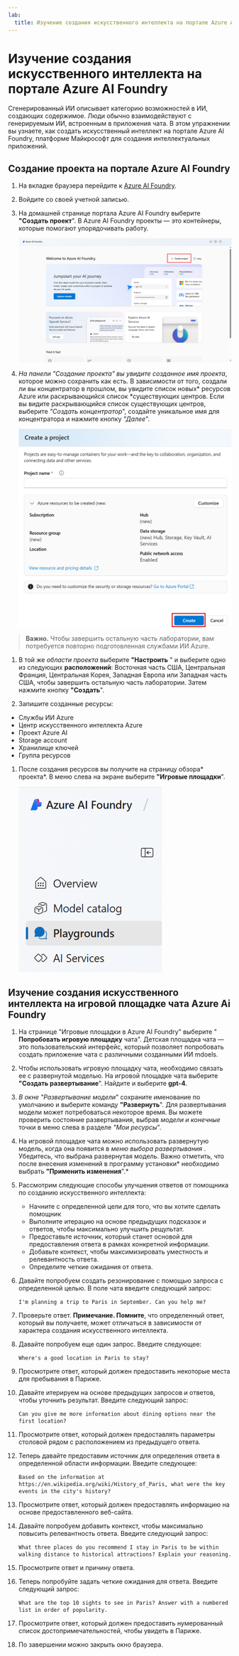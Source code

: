 ```yaml
---
lab:
  title: Изучение создания искусственного интеллекта на портале Azure AI Foundry
---
```


# Изучение создания искусственного интеллекта на портале Azure AI Foundry

Сгенерированный ИИ описывает категорию возможностей в ИИ, создающих содержимое. Люди обычно взаимодействуют с генерируемым ИИ, встроенным в приложения чата. В этом упражнении вы узнаете, как создать искусственный интеллект на портале Azure AI Foundry, платформе Майкрософт для создания интеллектуальных приложений. 

## Создание проекта на портале Azure AI Foundry

1. На вкладке браузера перейдите к [Azure AI Foundry](https://ai.azure.com?azure-portal=true).

1. Войдите со своей учетной записью. 

1. На домашней странице портала Azure AI Foundry выберите **"Создать проект**". В Azure AI Foundry проекты — это контейнеры, которые помогают упорядочивать работу.  

    ![Снимок экрана: домашняя страница Azure AI Foundry с выбранным проектом.](./media/azure-ai-foundry-home-page.png)

1. *На панели "Создание проекта" вы увидите созданное имя проекта*, которое можно сохранить как есть. В зависимости от того, создали ли вы концентратор в прошлом, вы увидите список новых* ресурсов Azure или раскрывающийся список *существующих центров. Если вы видите раскрывающийся список существующих центров, выберите *"Создать концентратор*", создайте уникальное имя для концентратора и нажмите кнопку *"Далее*".  
 
    ![Снимок экрана: создание области проекта с автоматически созданными именами для концентратора и проекта.](./media/azure-ai-foundry-create-project.png)

> **Важно.** Чтобы завершить остальную часть лаборатории, вам потребуется повторно подготовленная службами ИИ Azure.

1. В той же *области проекта* выберите **"Настроить** " и выберите одно из следующих **расположений**: Восточная часть США, Центральная Франция, Центральная Корея, Западная Европа или Западная часть США, чтобы завершить остальную часть лаборатории. Затем нажмите кнопку **"Создать**". 

1. Запишите созданные ресурсы: 
- Службы ИИ Azure
- Центр искусственного интеллекта Azure
- Проект Azure AI
- Storage account
- Хранилище ключей
- Группа ресурсов  
 
1. После создания ресурсов вы получите на страницу обзора* проекта*. В меню слева на экране выберите **"Игровые площадки**".
 
    ![Снимок экрана: меню слева на экране проекта с выбранными службами ИИ.](./media/azure-ai-foundry-playgrounds.png)  

## Изучение создания искусственного интеллекта на игровой площадке чата Azure Ai Foundry

1. На странице "Игровые площадки в Azure AI Foundry" выберите " **Попробовать игровую площадку** чата". Детская площадка чата — это пользовательский интерфейс, который позволяет попробовать создать приложение чата с различными созданными ИИ mdoels.  

1. Чтобы использовать игровую площадку чата, необходимо связать ее с развернутой моделью. На игровой площадке чата выберите **"Создать развертывание**". Найдите и выберите **gpt-4**. 

1. *В окне "Развертывание модели*" сохраните именование по умолчанию и выберите команду **"Развернуть**". Для развертывания модели может потребоваться некоторое время. Вы можете проверить состояние развертывания, выбрав *модели и конечные* точки в меню слева в разделе *"Мои ресурсы*".
1. На игровой площадке чата можно использовать развернутую модель, когда она появится в *меню выбора развертывания* . Убедитесь, что выбрана развернутая модель. Важно отметить, что после внесения изменений в программу установки* необходимо выбрать **"Применить изменения**".* 

1. Рассмотрим следующие способы улучшения ответов от помощника по созданию искусственного интеллекта:
    - Начните с определенной цели для того, что вы хотите сделать помощник
    - Выполните итерацию на основе предыдущих подсказок и ответов, чтобы максимально улучшить рещультат.
    - Предоставьте источник, который станет основой для предоставления ответа в рамках конкретной информации.
    - Добавьте контекст, чтобы максимизировать уместность и релевантность ответа.
    - Определите четкие ожидания от ответа.

1. Давайте попробуем создать резонирование с помощью запроса с определенной целью. В поле чата введите следующий запрос:

    ```prompt
    I'm planning a trip to Paris in September. Can you help me?
    ```

1. Проверьте ответ. **Примечание. Помните**, что определенный ответ, который вы получаете, может отличаться в зависимости от характера создания искусственного интеллекта.
 
1. Давайте попробуем еще один запрос. Введите следующее:

    ```prompt
    Where's a good location in Paris to stay? 
    ```

1. Просмотрите ответ, который должен предоставить некоторые места для пребывания в Париже.

1. Давайте итерируем на основе предыдущих запросов и ответов, чтобы уточнить результат. Введите следующий запрос:
    
    ```prompt
    Can you give me more information about dining options near the first location?
    ``` 

1. Просмотрите ответ, который должен предоставлять параметры столовой рядом с расположением из предыдущего ответа. 

1. Теперь давайте предоставим источник для определения ответа в определенной области информации. Введите следующее: 
    
    ```prompt
    Based on the information at https://en.wikipedia.org/wiki/History_of_Paris, what were the key events in the city's history?
    ```

1. Просмотрите ответ, который должен предоставлять информацию на основе предоставленного веб-сайта. 

1. Давайте попробуем добавить контекст, чтобы максимально повысить релевантность ответа. Введите следующий запрос: 

    ```prompt
    What three places do you recommend I stay in Paris to be within walking distance to historical attractions? Explain your reasoning.
    ```

1. Просмотрите ответ и причину ответа.  

1. Теперь попробуйте задать четкие ожидания для ответа. Введите следующий запрос:
    
    ```prompt
    What are the top 10 sights to see in Paris? Answer with a numbered list in order of popularity.
    ```

1. Просмотрите ответ, который должен предоставить нумерованный список достопримечательностей, чтобы увидеть в Париже.

1. По завершении можно закрыть окно браузера.